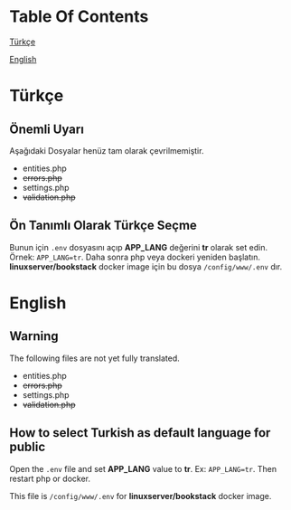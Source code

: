 # Table Of Contents

[Türkçe](#tr)  

[English](#en)  

# Türkçe

<a name="tr"/>

## Önemli Uyarı

Aşağıdaki Dosyalar henüz tam olarak çevrilmemiştir.

* entities.php
* ~~errors.php~~
* settings.php
* ~~validation.php~~

## Ön Tanımlı Olarak Türkçe Seçme
Bunun için `.env` dosyasını açıp **APP_LANG** değerini  **tr** olarak set edin. Örnek: `APP_LANG=tr`.
Daha sonra php veya dockeri yeniden başlatın.
**linuxserver/bookstack** docker image için bu dosya `/config/www/.env` dır.



# English

<a name="en"/>

## Warning

The following files are not yet fully translated.

* entities.php
* ~~errors.php~~
* settings.php
* ~~validation.php~~



## How to select Turkish as default language for public

Open the `.env` file and set **APP_LANG**  value to **tr**. Ex: `APP_LANG=tr`.
Then restart php or docker.

This file is  `/config/www/.env`  for **linuxserver/bookstack** docker image.

